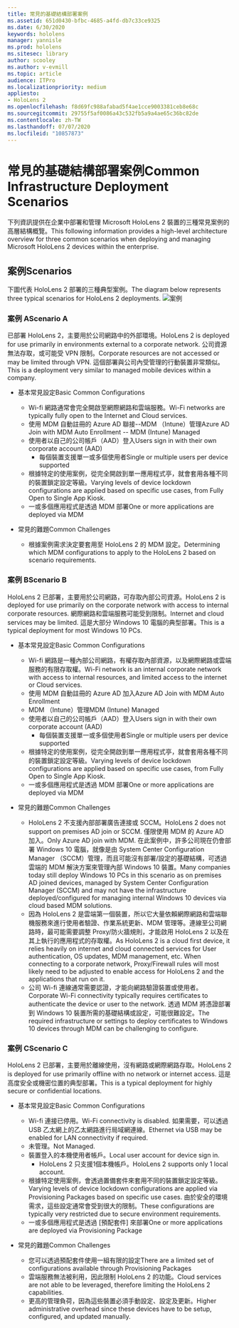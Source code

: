 ```yaml
---
title: 常見的基礎結構部署案例
ms.assetid: 651d0430-bfbc-4685-a4fd-db7c33ce9325
ms.date: 6/30/2020
keywords: hololens
manager: yannisle
ms.prod: hololens
ms.sitesec: library
author: scooley
ms.author: v-evmill
ms.topic: article
audience: ITPro
ms.localizationpriority: medium
appliesto:
- HoloLens 2
ms.openlocfilehash: f8d69fc988afabad5f4ae1cce9003381ceb8e68c
ms.sourcegitcommit: 29755f5af0086a43c532fb5a9a4ae65c36bc82de
ms.contentlocale: zh-TW
ms.lasthandoff: 07/07/2020
ms.locfileid: "10857873"
---
```

# <span data-ttu-id="4ed76-103">常見的基礎結構部署案例</span><span class="sxs-lookup"><span data-stu-id="4ed76-103">Common Infrastructure Deployment Scenarios</span></span>
<span data-ttu-id="4ed76-104">下列資訊提供在企業中部署和管理 Microsoft HoloLens 2 裝置的三種常見案例的高層結構概覽。</span><span class="sxs-lookup"><span data-stu-id="4ed76-104">This following information provides a high-level architecture overview for three common scenarios when deploying and managing Microsoft HoloLens 2 devices within the enterprise.</span></span>

## <span data-ttu-id="4ed76-105">案例</span><span class="sxs-lookup"><span data-stu-id="4ed76-105">Scenarios</span></span>

<span data-ttu-id="4ed76-106">下圖代表 HoloLens 2 部署的三種典型案例。</span><span class="sxs-lookup"><span data-stu-id="4ed76-106">The diagram below represents three typical scenarios for HoloLens 2 deployments.</span></span> 
![案例](images/scenarios.jpg)

### <span data-ttu-id="4ed76-108">案例 A</span><span class="sxs-lookup"><span data-stu-id="4ed76-108">Scenario A</span></span>

<span data-ttu-id="4ed76-109">已部署 HoloLens 2，主要用於公司網路中的外部環境。</span><span class="sxs-lookup"><span data-stu-id="4ed76-109">HoloLens 2 is deployed for use primarily in environments external to a corporate network.</span></span> <span data-ttu-id="4ed76-110">公司資源無法存取，或可能受 VPN 限制。</span><span class="sxs-lookup"><span data-stu-id="4ed76-110">Corporate resources are not accessed or may be limited through VPN.</span></span> <span data-ttu-id="4ed76-111">這個部署與公司內受管理的行動裝置非常類似。</span><span class="sxs-lookup"><span data-stu-id="4ed76-111">This is a deployment very similar to managed mobile devices within a company.</span></span>
 * <span data-ttu-id="4ed76-112">基本常見設定</span><span class="sxs-lookup"><span data-stu-id="4ed76-112">Basic Common Configurations</span></span>
   * <span data-ttu-id="4ed76-113">Wi-fi 網路通常會完全開啟至網際網路和雲端服務。</span><span class="sxs-lookup"><span data-stu-id="4ed76-113">Wi-Fi networks are typically fully open to the Internet and Cloud services.</span></span>
   * <span data-ttu-id="4ed76-114">使用 MDM 自動註冊的 Azure AD 聯接--MDM （Intune）管理</span><span class="sxs-lookup"><span data-stu-id="4ed76-114">Azure AD Join with MDM Auto Enrollment -- MDM (Intune) Managed</span></span>
   * <span data-ttu-id="4ed76-115">使用者以自己的公司帳戶（AAD）登入</span><span class="sxs-lookup"><span data-stu-id="4ed76-115">Users sign in with their own corporate account (AAD)</span></span> 
     * <span data-ttu-id="4ed76-116">每個裝置支援單一或多個使用者</span><span class="sxs-lookup"><span data-stu-id="4ed76-116">Single or multiple users per device supported</span></span>
   * <span data-ttu-id="4ed76-117">根據特定的使用案例，從完全開啟到單一應用程式亭，就會套用各種不同的裝置鎖定設定等級。</span><span class="sxs-lookup"><span data-stu-id="4ed76-117">Varying levels of device lockdown configurations are applied based on specific use cases, from Fully Open to Single App Kiosk.</span></span>
   * <span data-ttu-id="4ed76-118">一或多個應用程式是透過 MDM 部署</span><span class="sxs-lookup"><span data-stu-id="4ed76-118">One or more applications are deployed via MDM</span></span>

* <span data-ttu-id="4ed76-119">常見的難題</span><span class="sxs-lookup"><span data-stu-id="4ed76-119">Common Challenges</span></span>
   * <span data-ttu-id="4ed76-120">根據案例需求決定要套用至 HoloLens 2 的 MDM 設定。</span><span class="sxs-lookup"><span data-stu-id="4ed76-120">Determining which MDM configurations to apply to the HoloLens 2 based on scenario requirements.</span></span>

### <span data-ttu-id="4ed76-121">案例 B</span><span class="sxs-lookup"><span data-stu-id="4ed76-121">Scenario B</span></span>

<span data-ttu-id="4ed76-122">HoloLens 2 已部署，主要用於公司網路，可存取內部公司資源。</span><span class="sxs-lookup"><span data-stu-id="4ed76-122">HoloLens 2 is deployed for use primarily on the corporate network with access to internal corporate resources.</span></span> <span data-ttu-id="4ed76-123">網際網路和雲端服務可能受到限制。</span><span class="sxs-lookup"><span data-stu-id="4ed76-123">Internet and cloud services may be limited.</span></span> <span data-ttu-id="4ed76-124">這是大部分 Windows 10 電腦的典型部署。</span><span class="sxs-lookup"><span data-stu-id="4ed76-124">This is a typical deployment for most Windows 10 PCs.</span></span>
 * <span data-ttu-id="4ed76-125">基本常見設定</span><span class="sxs-lookup"><span data-stu-id="4ed76-125">Basic Common Configurations</span></span>
   * <span data-ttu-id="4ed76-126">Wi-fi 網路是一種內部公司網路，有權存取內部資源，以及網際網路或雲端服務的有限存取權。</span><span class="sxs-lookup"><span data-stu-id="4ed76-126">Wi-Fi network is an internal corporate network with access to internal resources, and limited access to the internet or Cloud services.</span></span>
   * <span data-ttu-id="4ed76-127">使用 MDM 自動註冊的 Azure AD 加入</span><span class="sxs-lookup"><span data-stu-id="4ed76-127">Azure AD Join with MDM Auto Enrollment</span></span> 
   * <span data-ttu-id="4ed76-128">MDM （Intune）管理</span><span class="sxs-lookup"><span data-stu-id="4ed76-128">MDM (Intune) Managed</span></span>
   * <span data-ttu-id="4ed76-129">使用者以自己的公司帳戶（AAD）登入</span><span class="sxs-lookup"><span data-stu-id="4ed76-129">Users sign in with their own corporate account (AAD)</span></span>
     * <span data-ttu-id="4ed76-130">每個裝置支援單一或多個使用者</span><span class="sxs-lookup"><span data-stu-id="4ed76-130">Single or multiple users per device supported</span></span>
   * <span data-ttu-id="4ed76-131">根據特定的使用案例，從完全開啟到單一應用程式亭，就會套用各種不同的裝置鎖定設定等級。</span><span class="sxs-lookup"><span data-stu-id="4ed76-131">Varying levels of device lockdown configurations are applied based on specific use cases, from Fully Open to Single App Kiosk.</span></span>
   * <span data-ttu-id="4ed76-132">一或多個應用程式是透過 MDM 部署</span><span class="sxs-lookup"><span data-stu-id="4ed76-132">One or more applications are deployed via MDM</span></span>

 * <span data-ttu-id="4ed76-133">常見的難題</span><span class="sxs-lookup"><span data-stu-id="4ed76-133">Common Challenges</span></span>
   * <span data-ttu-id="4ed76-134">HoloLens 2 不支援內部部署廣告連接或 SCCM。</span><span class="sxs-lookup"><span data-stu-id="4ed76-134">HoloLens 2 does not support on premises AD join or SCCM.</span></span> <span data-ttu-id="4ed76-135">僅限使用 MDM 的 Azure AD 加入。</span><span class="sxs-lookup"><span data-stu-id="4ed76-135">Only Azure AD join with MDM.</span></span> <span data-ttu-id="4ed76-136">在此案例中，許多公司現在仍會部署 Windows 10 電腦，就像是由 System Center Configuration Manager （SCCM）管理，而且可能沒有部署/設定的基礎結構，可透過雲端的 MDM 解決方案來管理內部 Windows 10 裝置。</span><span class="sxs-lookup"><span data-stu-id="4ed76-136">Many companies today still deploy Windows 10 PCs in this scenario as on premises AD joined devices, managed by System Center Configuration Manager (SCCM) and may not have the infrastructure deployed/configured for managing internal Windows 10 devices via cloud based MDM solutions.</span></span>
   * <span data-ttu-id="4ed76-137">因為 HoloLens 2 是雲端第一個裝置，所以它大量依賴網際網路和雲端聯機服務來進行使用者驗證、作業系統更新、MDM 管理等。連線至公司網路時，最可能需要調整 Proxy/防火牆規則，才能啟用 HoloLens 2 以及在其上執行的應用程式的存取權。</span><span class="sxs-lookup"><span data-stu-id="4ed76-137">As HoloLens 2 is a cloud first device, it relies heavily on internet and cloud connected services for User authentication, OS updates, MDM management, etc. When connecting to a corporate network, Proxy/Firewall rules will most likely need to be adjusted to enable access for HoloLens 2 and the applications that run on it.</span></span> 
   * <span data-ttu-id="4ed76-138">公司 Wi-fi 連線通常需要認證，才能向網路驗證裝置或使用者。</span><span class="sxs-lookup"><span data-stu-id="4ed76-138">Corporate Wi-Fi connectivity typically requires certificates to authenticate the device or user to the network.</span></span> <span data-ttu-id="4ed76-139">透過 MDM 將憑證部署到 Windows 10 裝置所需的基礎結構或設定，可能很難設定。</span><span class="sxs-lookup"><span data-stu-id="4ed76-139">The required infrastructure or settings to deploy certificates to Windows 10 devices through MDM can be challenging to configure.</span></span>

### <span data-ttu-id="4ed76-140">案例 C</span><span class="sxs-lookup"><span data-stu-id="4ed76-140">Scenario C</span></span>

<span data-ttu-id="4ed76-141">HoloLens 2 已部署，主要用於離線使用，沒有網路或網際網路存取。</span><span class="sxs-lookup"><span data-stu-id="4ed76-141">HoloLens 2 is deployed for use primarily offline with no network or internet access.</span></span> <span data-ttu-id="4ed76-142">這是高度安全或機密位置的典型部署。</span><span class="sxs-lookup"><span data-stu-id="4ed76-142">This is a typical deployment for highly secure or confidential locations.</span></span>
 * <span data-ttu-id="4ed76-143">基本常見設定</span><span class="sxs-lookup"><span data-stu-id="4ed76-143">Basic Common Configurations</span></span>
   * <span data-ttu-id="4ed76-144">Wi-fi 連接已停用。</span><span class="sxs-lookup"><span data-stu-id="4ed76-144">Wi-Fi connectivity is disabled.</span></span> <span data-ttu-id="4ed76-145">如果需要，可以透過 USB 乙太網上的乙太網路進行局域網連線。</span><span class="sxs-lookup"><span data-stu-id="4ed76-145">Ethernet via USB may be enabled for LAN connectivity if required.</span></span>
   * <span data-ttu-id="4ed76-146">未管理。</span><span class="sxs-lookup"><span data-stu-id="4ed76-146">Not Managed.</span></span>
   * <span data-ttu-id="4ed76-147">裝置登入的本機使用者帳戶。</span><span class="sxs-lookup"><span data-stu-id="4ed76-147">Local user account for device sign in.</span></span>
     * <span data-ttu-id="4ed76-148">HoloLens 2 只支援1個本機帳戶。</span><span class="sxs-lookup"><span data-stu-id="4ed76-148">HoloLens 2 supports only 1 local account.</span></span>
   * <span data-ttu-id="4ed76-149">根據特定使用案例，會透過置備套件來套用不同的裝置鎖定設定等級。</span><span class="sxs-lookup"><span data-stu-id="4ed76-149">Varying levels of device lockdown configurations are applied via Provisioning Packages based on specific use cases.</span></span> <span data-ttu-id="4ed76-150">由於安全的環境需求，這些設定通常會受到很大的限制。</span><span class="sxs-lookup"><span data-stu-id="4ed76-150">These configurations are typically very restricted due to secure environment requirements.</span></span>
   * <span data-ttu-id="4ed76-151">一或多個應用程式是透過 [預配套件] 來部署</span><span class="sxs-lookup"><span data-stu-id="4ed76-151">One or more applications are deployed via Provisioning Package</span></span>

 * <span data-ttu-id="4ed76-152">常見的難題</span><span class="sxs-lookup"><span data-stu-id="4ed76-152">Common Challenges</span></span>
   * <span data-ttu-id="4ed76-153">您可以透過預配套件使用一組有限的設定</span><span class="sxs-lookup"><span data-stu-id="4ed76-153">There are a limited set of configurations available through Provisioning Packages</span></span>
   * <span data-ttu-id="4ed76-154">雲端服務無法被利用，因此限制 HoloLens 2 的功能。</span><span class="sxs-lookup"><span data-stu-id="4ed76-154">Cloud services are not able to be leveraged, therefore limiting the HoloLens 2 capabilities.</span></span>
   * <span data-ttu-id="4ed76-155">更高的管理負荷，因為這些裝置必須手動設定、設定及更新。</span><span class="sxs-lookup"><span data-stu-id="4ed76-155">Higher administrative overhead since these devices have to be setup, configured, and updated manually.</span></span>
